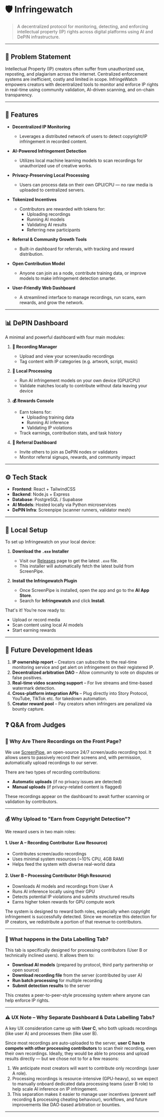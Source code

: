 # 🛡️ Infringewatch

> A decentralized protocol for monitoring, detecting, and enforcing intellectual property (IP) rights across digital platforms using AI and DePIN infrastructure.

---

## 🧩 Problem Statement

Intellectual Property (IP) creators often suffer from unauthorized use, reposting, and plagiarism across the internet. Centralized enforcement systems are inefficient, costly and limited in scope. InfringeWatch empowers creators with decentralized tools to monitor and enforce IP rights in real-time using community validation, AI-driven scanning, and on-chain transparency.

---

## 🚀 Features

- **Decentralized IP Monitoring**
  - Leverages a distributed network of users to detect copyright/IP infringement in recorded content.

- **AI-Powered Infringement Detection**
  - Utilizes local machine learning models to scan recordings for unauthorized use of creative works.

- **Privacy-Preserving Local Processing**
  - Users can process data on their own GPU/CPU — no raw media is uploaded to centralized servers.

- **Tokenized Incentives**
  - Contributors are rewarded with tokens for:
    - Uploading recordings
    - Running AI models
    - Validating AI results
    - Referring new participants

- **Referral & Community Growth Tools**
  - Built-in dashboard for referrals, with tracking and reward distribution.

- **Open Contribution Model**
  - Anyone can join as a node, contribute training data, or improve models to make infringement detection smarter.

- **User-Friendly Web Dashboard**
  - A streamlined interface to manage recordings, run scans, earn rewards, and grow the network.


---

## 📊 DePIN Dashboard

A minimal and powerful dashboard with four main modules:

1. **🎥 Recording Manager**
   - Upload and view your screen/audio recordings
   - Tag content with IP categories (e.g. artwork, script, music)

2. **🧠 Local Processing**
   - Run AI infringement models on your own device (GPU/CPU)
   - Validate matches locally to contribute without data leaving your device

3. **💰 Rewards Console**
   - Earn tokens for:
     - Uploading training data
     - Running AI inference
     - Validating IP violations
   - Track earnings, contribution stats, and task history

4. **📢 Referral Dashboard**
   - Invite others to join as DePIN nodes or validators
   - Monitor referral signups, rewards, and community impact

---

## ⚙️ Tech Stack

- **Frontend**: React + TailwindCSS
- **Backend**: Node.js + Express
- **Database**: PostgreSQL / Supabase
- **AI Models**: Hosted locally via Python microservices
- **DePIN Infra**: Screenpipe (scanner runners, validator mesh)

---

## 🧪 Local Setup

To set up Infringewatch on your local device:

1. **Download the `.exe` Installer**
   - Visit our [Releases](https://github.com/YOUR_REPO/releases) page to get the latest `.exe` file.
   - This installer will automatically fetch the latest build from ScreenPipe.

2. **Install the Infringewatch Plugin**
   - Once ScreenPipe is installed, open the app and go to the **AI App Store**.
   - Search for **Infringewatch** and click **Install**.

That's it! You’re now ready to:
- Upload or record media
- Scan content using local AI models
- Start earning rewards

---

## 🌱 Future Development Ideas

1. **IP ownership report** – Creators can subscribe to the real-time monitoring service and get alert on infringement on their registered IP.
2. **Decentralized arbitration DAO** – Allow community to vote on disputes or false positives.
3. **Real-time video scanning support** – For live streams and time-based watermark detection.
4. **Cross-platform integration APIs** – Plug directly into Story Protocol, YouTube, TikTok etc. for takedown automation.
5. **Creator reward pool** – Pay creators when infringers are penalized via bounty capture.

## ❓ Q&A from Judges

### 🎥 Why Are There Recordings on the Front Page?
We use [ScreenPipe](https://screenpi.pe/), an open-source 24/7 screen/audio recording tool. It allows users to passively record their screens and, with permission, automatically upload recordings to our server.

There are two types of recording contributions:
- **Automatic uploads** (if no privacy issues are detected)
- **Manual uploads** (if privacy-related content is flagged)

These recordings appear on the dashboard to await further scanning or validation by contributors.

---

### 💰 Why Upload to "Earn from Copyright Detection"?
We reward users in two main roles:

#### 1. **User A – Recording Contributor (Low Resource)**
- Contributes screen/audio recordings
- Uses minimal system resources (~10% CPU, 4GB RAM)
- Helps feed the system with diverse real-world data

#### 2. **User B – Processing Contributor (High Resource)**
- Downloads AI models and recordings from User A
- Runs AI inference locally using their GPU
- Detects potential IP violations and submits structured results
- Earns higher token rewards for GPU compute work

The system is designed to reward both roles, especially when copyright infringement is successfully detected. Since we monetize this detection for IP creators, we redistribute a portion of that revenue to contributors.

---

### 🧠 What happens in the Data Labelling Tab?
This tab is specifically designed for processing contributors (User B or technically inclined users). It allows them to:

- **Download AI models** (prepared by protocol, third party partnership or open source) 
- **Download recording file** from the server (contributed by user A)
- **Run batch processing** for multiple recording
- **Submit detection results** to the server

This creates a peer-to-peer-style processing system where anyone can help enforce IP rights.

---

### ⚠️ UX Note – Why Separate Dashboard & Data Labelling Tabs?
A key UX consideration came up with **User C**, who both uploads recordings (like user A) and processes them (like user B).

Since most recordings are auto-uploaded to the server, **user C has to compete with other processing contributors** to scan their recording, even their own recordings. Ideally, they would be able to process and upload results directly — but we chose not to for a few reasons:

1. We anticipate most creators will want to contribute only recordings (user A role).
2. Processing recordings is resource-intensive (GPU-heavy), so we expect to manually onboard dedicated data processing teams (user B role) to help scale AI inference on IP infringement.
3. This separation makes it easier to manage user incentives (prevent self recording & processing cheating behaviour), workflows, and future improvements like DAO-based arbitration or bounties.

---
